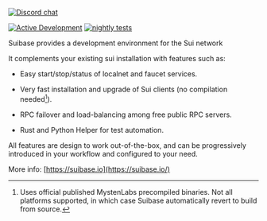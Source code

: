 [![Discord chat](https://img.shields.io/discord/1038616996062953554.svg?logo=discord&style=flat-square)](https://discord.gg/Erb6SwsVbH)

[![Active Development](https://img.shields.io/badge/Maintenance%20Level-Actively%20Developed-brightgreen.svg)](https://gist.github.com/cheerfulstoic/d107229326a01ff0f333a1d3476e068d)
[![nightly tests](https://github.com/ChainMovers/suibase/actions/workflows/nightly-tests.yaml/badge.svg)](https://github.com/ChainMovers/suibase/actions/workflows/nightly-tests.yaml)

Suibase provides a development environment for the Sui network

It complements your existing sui installation with features such as:
  - Easy start/stop/status of localnet and faucet services.
  
  - Very fast installation and upgrade of Sui clients (no compilation needed[^1]).

  - RPC failover and load-balancing among free public RPC servers.
    
  - Rust and Python Helper for test automation.

All features are design to work out-of-the-box, and can be progressively introduced in your workflow and configured to your need.

More info: [https://suibase.io](https://suibase.io/)

[^1]: Uses official published MystenLabs precompiled binaries. Not all platforms supported, in which case Suibase automatically revert to build from source.
